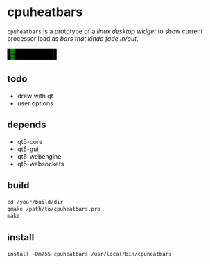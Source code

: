 # cpuheatbars

`cpuheatbars` is a prototype of a *linux desktop widget* to show current processor load as *bars that kinda fade in/out*.

![screenshot](screenshot.gif?raw=true "screenshot of cpuheatbars")

## todo

- draw with qt
- user options

## depends

- qt5-core
- qt5-gui
- qt5-webengine
- qt5-websockets

## build

```
cd /your/build/dir
qmake /path/to/cpuheatbars.pro
make
```

## install

```
install -Dm755 cpuheatbars /usr/local/bin/cpuheatbars
```
